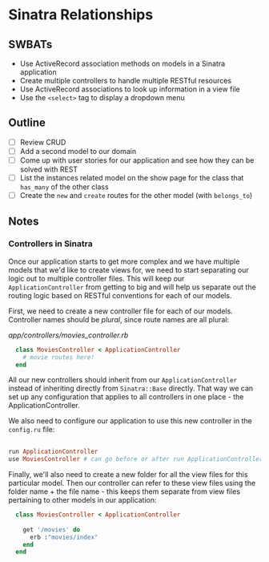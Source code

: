 Sinatra Relationships
===

## SWBATs
- Use ActiveRecord association methods on models in a Sinatra application
- Create multiple controllers to handle multiple RESTful resources
- Use ActiveRecord associations to look up information in a view file
- Use the `<select>` tag to display a dropdown menu

## Outline
- [ ] Review CRUD
- [ ] Add a second model to our domain
- [ ] Come up with user stories for our application and see how they can be solved with REST
- [ ] List the instances related model on the show page for the class that `has_many` of the other class
- [ ] Create the `new` and `create` routes for the other model (with `belongs_to`)

## Notes

### Controllers in Sinatra

Once our application starts to get more complex and we have multiple models that we'd like to create views for, we need to start separating our logic out to multiple controller files. This will keep our `ApplicationController` from getting to big and will help us separate out the routing logic based on RESTful conventions for each of our models. 

First, we need to create a new controller file for each of our models. Controller names should be _plural_, since route names are all plural:

_app/controllers/movies_controller.rb_
```rb
  class MoviesController < ApplicationController
    # movie routes here!
  end
```

All our new controllers should inherit from our `ApplicationController` instead of inheriting directly from `Sinatra::Base` directly. That way we can set up any configuration that applies to all controllers in one place - the ApplicationController.

We also need to configure our application to use this new controller in the `config.ru` file:

```rb
  
run ApplicationController
use MoviesController # can go before or after run ApplicationController
```

Finally, we'll also need to create a new folder for all the view files for this particular model. Then our controller can refer to these view files using the folder name + the file name - this keeps them separate from view files pertaining to other models in our application:

```rb
  class MoviesController < ApplicationController
    
    get '/movies' do
      erb :"movies/index"
    end
  end
```

